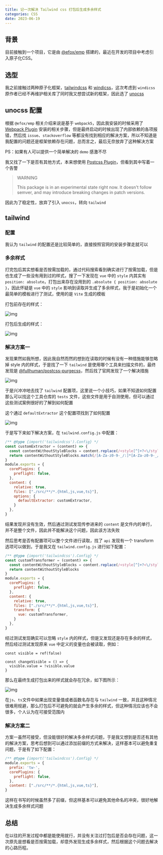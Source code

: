 ```yaml
---
title: 记一次解决 Tailwind css 打包后生成多余样式
categories: CSS
date: 2023-06-19
---
```


## 背景

目前接触到一个项目，它是由 [@efox/emp](https://link.juejin.cn/?target=https%3A%2F%2Femp2.netlify.app%2F) 搭建的，最近在开发的项目中考虑引入原子化CSS。

## 选型

我之前接触过两种原子化框架，[tailwindcss](https://link.juejin.cn/?target=https%3A%2F%2Ftailwindcss.com%2F) 和 [windicss](https://link.juejin.cn/?target=https%3A%2F%2Fwindicss.org%2F)，这次考虑到 `windicss` 原作者已经不再维护相关库了同时我又想尝试新的框架，因此选了 [unocss](https://link.juejin.cn/?target=https%3A%2F%2Funocss.dev%2F)

## unocss 配置

根据 `@efox/emp` 相关介绍来说是基于 `webpack5`，因此我安装的时候采用了 [Webpack Plugin](https://link.juejin.cn/?target=https%3A%2F%2Funocss.dev%2Fintegrations%2Fwebpack) 安装的相关步骤，但是最终启动的时候出现了内部依赖的各项报错，然后找 `issue`、`stackoverflow` 等都没有找到相应的解决方案，所以不知道是我配置的问题还是框架依赖存在问题，总而言之，最后无奈放弃了这种解决方案

PS：如果有人可以提供一个简单解决的 `demo` 感激不尽

我又找了一下是否有其他方式，本来想使用 [Postcss Plugin](https://link.juejin.cn/?target=https%3A%2F%2Funocss.dev%2Fintegrations%2Fpostcss)，但看到其中写着一个告警

> WARNING
>
> This package is in an experimental state right now. It doesn't follow semver, and may introduce breaking changes in patch versions.

因此为了稳定性，放弃了引入 `unocss`，转向 `tailwind`

## tailwind

### 配置

我认为 `tailwind` 的配置还是比较简单的，直接按照官网的安装步骤走就可以

### 多余样式
打完包后其实想看是否按需加载的，通过代码搜索看到确实进行了按需加载，但是也生成了一些没有用到过的样式，搜了一下发现在 `vue` 中的 `style` 内其实有 `position: absolute`，打包出来存在没用到的 `.absolute { position: absolute }`，因此怀疑是 `vue` 中的 `style` 影响到读取并生成了多余样式，我于是初始化一个最简单的模板进行了测试，使用的是 `Vite` 生成的模板

打包前存在的样式：

<img src="./img/before_build.webp" alt="img">

打包后生成的样式：

<img src="./img/after_build.webp" alt="img">

### 解决方案一

发现果然如我所想，因此我自然而然的想到在读取的时候有没有一种措施能够忽略掉 style 内的样式，于是找了一下 `tailwind` 是使用哪个工具来扫描文件的，最终发现是 [@fullhuman/postcss-purgecss](https://link.juejin.cn/?target=https%3A%2F%2Fgithub.com%2FFullHuman%2Fpurgecss)，然后找了官网发现了一个解决措施

<img src="./img/purgress.webp" alt="img">

于是兴冲冲地去找了 `tailwind` 配置项，这里说一个小技巧，如果不知道如何配置那么可以找这个工具仓库的 `tests` 文件，这些文件是用于自测使用，但可以通过这些测试案例很好的了解到如何配置

这个通过 `defaultExtractor` 这个配置项找到了如何配置

<img src="./img/extractor.webp" alt="img">

于是写下来如下解决方案，在 `tailwind.config.js` 中配置：

```js
/** @type {import('tailwindcss').Config} */
const customExtractor = (content) => {
  const contentWithoutStyleBlocks = content.replace(/<style[^]+?<\/style>/gi, '')
  return contentWithoutStyleBlocks.match(/[A-Za-z0-9-_/:]*[A-Za-z0-9-_/]+/g) || []
}
module.exports = {
  corePlugins: {
    preflight: false,
  },
  content: {
    relative: true,
    files: ["./src/**/*.{html,js,vue,ts}"],
    options: {
      defaultExtractor: customExtractor,
    }
  },
}
```

结果发现并没有生效，然后通过测试发现传参进来的 `content` 是文件内的单行，并不是整个文件，因此并不能解决这个问题，因此该方法失败

然后思考是否有配置项可以整个文件进行读取，找了 `api` 发现有一个 transform 选项可以做到，于是我又在 `tailwind.config.js` 进行如下配置：

```js
/** @type {import('tailwindcss').Config} */
const customTransformer = (content) => {
  const contentWithoutStyleBlocks = content.replace(/<style[^]+?<\/style>/gi, '')
  return contentWithoutStyleBlocks
}
module.exports = {
  corePlugins: {
    preflight: false,
  },
  content: {
    relative: true,
    files: ["./src/**/*.{html,js,vue,ts}"],
    transform: {
      vue: customTransformer,
    }
  },
}
```

经过测试发现确实可以忽略 `style` 内的样式，但是又发现还是存在多余的样式，然后经过测试发现原来 `vue` 中定义的变量也会被读取，例如：

```vue
const visible = ref(false)

const changeVisible = () => {
  visible.value = !visible.value
}
```

那么在最终生成打包出来的样式就会存在冗余，如下图所示：

<img src="./img/after_build1.webp" alt="img">

在`js`、`ts`文件中如果出现变量值或者函数名存在与 `tailwind` 一致，并且这种情况很难用规避，那么打包后不可避免的就会产生多余的样式，但这种情况应该也不会很多，个人认为在可接受范围内

### 解决方案二

方案一虽然可接受，但没能很好的解决多余样式问题，于是我又想到是否还有其他的解决方案，思考后想到可以通过添加前缀的方式来解决，这样基本可以避免重复问题，于是有了如下配置：

```js
/** @type {import('tailwindcss').Config} */
module.exports = {
  prefix: 'tw-',
  corePlugins: {
    preflight: false,
  },
  content: ["./src/**/*.{html,js,vue,ts}"],
}
```

这样在书写的时候虽然多了前缀，但这样基本可以避免其他命名的冲突，很好地解决生成多余样式问题

## 总结

在以往的开发过程中都是能使用就行，并没有关注过打包后是否会存在问题，这一次原先是想看是否按需加载，却意外发现生成多余样式，然后根据这个问题去解决的心路历程。
